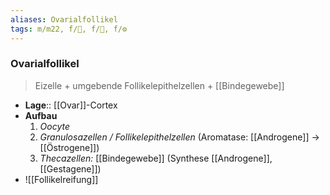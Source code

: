 ```yaml
---
aliases: Ovarialfollikel
tags: m/m22, f/🦩, f/🔬, f/⚙️
---
```

### Ovarialfollikel
> Eizelle + umgebende Follikelepithelzellen + [[Bindegewebe]]
- **Lage**:: [[Ovar]]-Cortex
- **Aufbau**
	1. *Oocyte*
	2. *Granulosazellen / Follikelepithelzellen* (Aromatase: [[Androgene]] → [[Östrogene]])
	3. *Thecazellen:* [[Bindegewebe]] (Synthese [[Androgene]], [[Gestagene]])
- ![[Follikelreifung]]